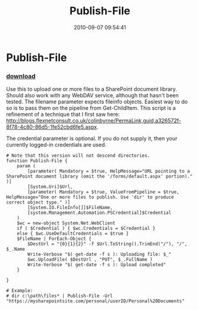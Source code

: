 ﻿---
pid:            2122
poster:         halr9000
title:          Publish-File
date:           2010-09-07 09:54:41
format:         posh
parent:         0
parent:         0

---

# Publish-File

### [download](2122.ps1)

Use this to upload one or more files to a SharePoint document library. Should also work with any WebDAV service, although that hasn't been tested. The filename parameter expects fileinfo objects. Easiest way to do so is to pass them on the pipeline from Get-ChildItem.  This script is a refinement of a technique that I first saw here: http://blogs.flexnetconsult.co.uk/colinbyrne/PermaLink,guid,a326572f-8f78-4c80-86d5-1fe52cbd6fe5.aspx.

The credential parameter is optional. If you do not supply it, then your currently logged-in credentials are used.

```posh
# Note that this version will not descend directories.
function Publish-File {
	param (
		[parameter( Mandatory = $true, HelpMessage="URL pointing to a SharePoint document library (omit the '/forms/default.aspx' portion)." )]
		[System.Uri]$Url,
		[parameter( Mandatory = $true, ValueFromPipeline = $true, HelpMessage="One or more files to publish. Use 'dir' to produce correct object type." )]
		[System.IO.FileInfo[]]$FileName,
		[system.Management.Automation.PSCredential]$Credential
	)
	$wc = new-object System.Net.WebClient
	if ( $Credential ) { $wc.Credentials = $Credential }
	else { $wc.UseDefaultCredentials = $true }
	$FileName | ForEach-Object {
		$DestUrl = "{0}{1}{2}" -f $Url.ToString().TrimEnd("/"), "/", $_.Name
		Write-Verbose "$( get-date -f s ): Uploading file: $_"
		$wc.UploadFile( $DestUrl , "PUT", $_.FullName )
		Write-Verbose "$( get-date -f s ): Upload completed"
	}
	
}

# Example:
# dir c:\path\files* | Publish-File -Url "https://mysharepointsite.com/personal/userID/Personal%20Documents"
```
